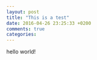 ```yaml
---
layout: post
title: "This is a test"
date: 2016-04-26 23:25:33 +0200
comments: true
categories: 
---
```


hello world!